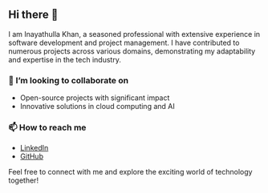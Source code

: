 ## Hi there 👋

I am Inayathulla Khan, a seasoned professional with extensive experience in software development and project management. I have contributed to numerous projects across various domains, demonstrating my adaptability and expertise in the tech industry.

### 👯 I’m looking to collaborate on
- Open-source projects with significant impact
- Innovative solutions in cloud computing and AI

### 📫 How to reach me
- [LinkedIn](https://www.linkedin.com/in/inayathullakhan/)
- [GitHub](https://github.com/inayathulla)

Feel free to connect with me and explore the exciting world of technology together!

<!--
**inayathulla/inayathulla** is a ✨ _special_ ✨ repository because its `README.md` (this file) appears on your GitHub profile.

Here are some ideas to get you started:

- 🔭 I’m currently working on ...
- 🌱 I’m currently learning ...
- 👯 I’m looking to collaborate on ...
- 🤔 I’m looking for help with ...
- 💬 Ask me about ...
- 📫 How to reach me: ...
- 😄 Pronouns: ...
- ⚡ Fun fact: ...
-->
